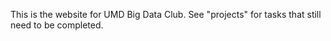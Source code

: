 This is the website for UMD Big Data Club. See "projects" for tasks that still need to be completed.